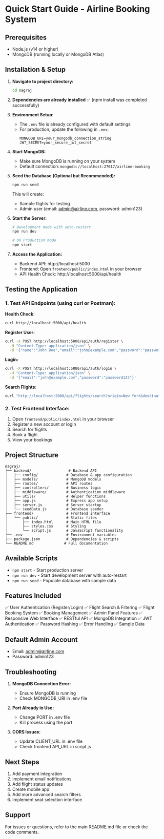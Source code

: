 # Quick Start Guide - Airline Booking System

## Prerequisites
- Node.js (v14 or higher)
- MongoDB (running locally or MongoDB Atlas)

## Installation & Setup

1. **Navigate to project directory:**
   ```bash
   cd nagraj
   ```

2. **Dependencies are already installed** ✅
   (npm install was completed successfully)

3. **Environment Setup:**
   - The `.env` file is already configured with default settings
   - For production, update the following in `.env`:
     ```
     MONGODB_URI=your_mongodb_connection_string
     JWT_SECRET=your_secure_jwt_secret
     ```

4. **Start MongoDB:**
   - Make sure MongoDB is running on your system
   - Default connection: `mongodb://localhost:27017/airline-booking`

5. **Seed the Database (Optional but Recommended):**
   ```bash
   npm run seed
   ```
   This will create:
   - Sample flights for testing
   - Admin user (email: admin@airline.com, password: admin123)

6. **Start the Server:**
   ```bash
   # Development mode with auto-restart
   npm run dev
   
   # OR Production mode
   npm start
   ```

7. **Access the Application:**
   - Backend API: http://localhost:5000
   - Frontend: Open `frontend/public/index.html` in your browser
   - API Health Check: http://localhost:5000/api/health

## Testing the Application

### 1. Test API Endpoints (using curl or Postman):

**Health Check:**
```bash
curl http://localhost:5000/api/health
```

**Register User:**
```bash
curl -X POST http://localhost:5000/api/auth/register \
  -H "Content-Type: application/json" \
  -d '{"name":"John Doe","email":"john@example.com","password":"password123"}'
```

**Login:**
```bash
curl -X POST http://localhost:5000/api/auth/login \
  -H "Content-Type: application/json" \
  -d '{"email":"john@example.com","password":"password123"}'
```

**Search Flights:**
```bash
curl "http://localhost:5000/api/flights/search?origin=New York&destination=Los Angeles&departureDate=2024-02-15"
```

### 2. Test Frontend Interface:

1. Open `frontend/public/index.html` in your browser
2. Register a new account or login
3. Search for flights
4. Book a flight
5. View your bookings

## Project Structure

```
nagraj/
├── backend/                 # Backend API
│   ├── config/             # Database & app configuration
│   ├── models/             # MongoDB models
│   ├── routes/             # API routes
│   ├── controllers/        # Business logic
│   ├── middleware/         # Authentication middleware
│   ├── utils/              # Helper functions
│   ├── app.js              # Express app setup
│   ├── server.js           # Server startup
│   └── seedData.js         # Database seeder
├── frontend/               # Frontend interface
│   └── public/             # Static files
│       ├── index.html      # Main HTML file
│       ├── styles.css      # Styling
│       └── script.js       # JavaScript functionality
├── .env                    # Environment variables
├── package.json            # Dependencies & scripts
└── README.md              # Full documentation
```

## Available Scripts

- `npm start` - Start production server
- `npm run dev` - Start development server with auto-restart
- `npm run seed` - Populate database with sample data

## Features Included

✅ User Authentication (Register/Login)
✅ Flight Search & Filtering
✅ Flight Booking System
✅ Booking Management
✅ Admin Panel Features
✅ Responsive Web Interface
✅ RESTful API
✅ MongoDB Integration
✅ JWT Authentication
✅ Password Hashing
✅ Error Handling
✅ Sample Data

## Default Admin Account
- Email: admin@airline.com
- Password: admin123

## Troubleshooting

1. **MongoDB Connection Error:**
   - Ensure MongoDB is running
   - Check MONGODB_URI in .env file

2. **Port Already in Use:**
   - Change PORT in .env file
   - Kill process using the port

3. **CORS Issues:**
   - Update CLIENT_URL in .env file
   - Check frontend API_URL in script.js

## Next Steps

1. Add payment integration
2. Implement email notifications
3. Add flight status updates
4. Create mobile app
5. Add more advanced search filters
6. Implement seat selection interface

## Support

For issues or questions, refer to the main README.md file or check the code comments.
